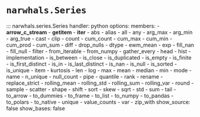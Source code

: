 # `narwhals.Series`

::: narwhals.series.Series
    handler: python
    options:
      members:
        - __arrow_c_stream__
        - __getitem__
        - __iter__
        - abs
        - alias
        - all
        - any
        - arg_max
        - arg_min
        - arg_true
        - cast
        - clip
        - count
        - cum_count
        - cum_max
        - cum_min
        - cum_prod
        - cum_sum
        - diff
        - drop_nulls
        - dtype
        - ewm_mean
        - exp
        - fill_nan
        - fill_null
        - filter
        - from_iterable
        - from_numpy
        - gather_every
        - head
        - hist
        - implementation
        - is_between
        - is_close
        - is_duplicated
        - is_empty
        - is_finite
        - is_first_distinct
        - is_in
        - is_last_distinct
        - is_nan
        - is_null
        - is_sorted
        - is_unique
        - item
        - kurtosis
        - len
        - log
        - max
        - mean
        - median
        - min
        - mode
        - name
        - n_unique
        - null_count
        - pipe
        - quantile
        - rank
        - rename
        - replace_strict
        - rolling_mean
        - rolling_std
        - rolling_sum
        - rolling_var
        - round
        - sample
        - scatter
        - shape
        - shift
        - sort
        - skew
        - sqrt
        - std
        - sum
        - tail
        - to_arrow
        - to_dummies
        - to_frame
        - to_list
        - to_numpy
        - to_pandas
        - to_polars
        - to_native
        - unique
        - value_counts
        - var
        - zip_with
      show_source: false
      show_bases: false
